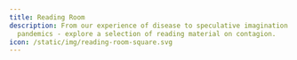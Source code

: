 ```yaml
---
title: Reading Room
description: From our experience of disease to speculative imagination of future
  pandemics - explore a selection of reading material on contagion.
icon: /static/img/reading-room-square.svg
---
```

